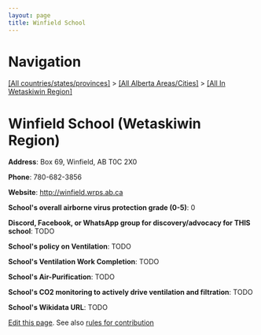```yaml
---
layout: page
title: Winfield School
---
```

# Navigation

[[All countries/states/provinces]](../../..) > [[All Alberta Areas/Cities]](../..) > [[All In Wetaskiwin Region]](..)

# Winfield School (Wetaskiwin Region)

**Address**: Box 69, Winfield, AB T0C 2X0

**Phone**: 780-682-3856

**Website**: <http://winfield.wrps.ab.ca>

**School's overall airborne virus protection grade (0-5)**: 0

**Discord, Facebook, or WhatsApp group for discovery/advocacy for THIS school**: TODO

**School's policy on Ventilation**: TODO

**School's Ventilation Work Completion**: TODO

**School's Air-Purification**: TODO

**School's CO2 monitoring to actively drive ventilation and filtration**: TODO

**School's Wikidata URL**: TODO


[Edit this page](https://github.com/ventilate-schools/AB/edit/main/./Wetaskiwin_Region/Winfield_School.md). See also [rules for contribution](../../../contribution-rules/)